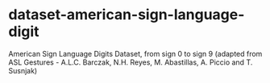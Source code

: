 # dataset-american-sign-language-digit
American Sign Language Digits Dataset, from sign 0 to sign 9 (adapted from ASL Gestures - A.L.C. Barczak, N.H. Reyes, M. Abastillas, A. Piccio and T. Susnjak)
